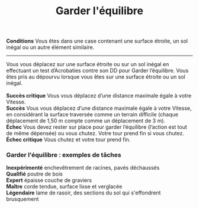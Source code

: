 ﻿---
# ATTENTION : Ne modifiez pas ce fichier
# Ce fichier est généré automatiquement par un script d'après les données du module Foundry VTT officiel et de sa traduction
title: Garder l'équilibre
titleEn: Balance
id: M76ycLAqHoAgbcej
group: actions
---
<p><span id="ctl00_MainContent_DetailedOutput"><strong>Conditions</strong> Vous êtes dans une case contenant une surface étroite, un sol inégal ou un autre élément similaire.</span></p><hr><p>Vous vous déplacez sur une surface étroite ou sur un sol inégal en effectuant un test d’Acrobaties contre son DD pour Garder l’équilibre. Vous êtes pris au dépourvu lorsque vous êtes sur une surface étroite ou un sol inégal.<br><br><strong>Succès critique</strong> Vous vous déplacez d’une distance maximale égale à votre Vitesse.<br><strong>Succès</strong> Vous vous déplacez d’une distance maximale égale à votre Vitesse, en considérant la surface traversée comme un terrain difficile (chaque déplacement de 1,50 m compte comme un déplacement de 3 m).<br><strong>Échec</strong> Vous devez rester sur place pour garder l’équilibre (l’action est tout de même dépensée) ou vous chutez. Votre tour prend fin si vous chutez.<br><strong>Échec critique</strong> Vous chutez et votre tour prend fin.</p><h3 class="title">Garder l'équilibre : exemples de tâches</h3><p><strong>Inexpérimenté</strong> enchevêtrement de racines, pavés déchaussés<br><strong>Qualifié</strong> poutre de bois<br><strong>Expert</strong> épaisse couche de graviers<br><strong>Maître</strong> corde tendue, surface lisse et verglacée<br><strong>Légendaire</strong> lame de rasoir, des sections du sol qui s'effondrent brusquement&nbsp;</p>
